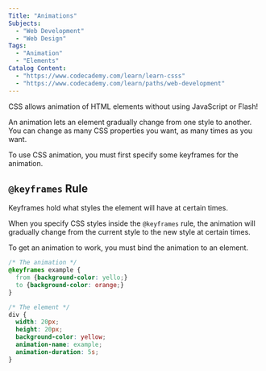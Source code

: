 ```yaml
---
Title: "Animations"
Subjects:
  - "Web Development"
  - "Web Design"
Tags: 
  - "Animation"
  - "Elements"
Catalog Content:
  - "https://www.codecademy.com/learn/learn-csss"
  - "https://www.codecademy.com/learn/paths/web-development"
---
```


CSS allows animation of HTML elements without using JavaScript or Flash!

An animation lets an element gradually change from one style to another. You can change as many CSS properties you want, as many times as you want.

To use CSS animation, you must first specify some keyframes for the animation.

## `@keyframes` Rule

Keyframes hold what styles the element will have at certain times.

When you specify CSS styles inside the `@keyframes` rule, the animation will gradually change from the current style to the new style at certain times.

To get an animation to work, you must bind the animation to an element.

```css
/* The animation */
@keyframes example {
  from {background-color: yello;}
  to {background-color: orange;}
}

/* The element */
div {
  width: 20px;
  height: 20px;
  background-color: yellow;
  animation-name: example;
  animation-duration: 5s;
}
```